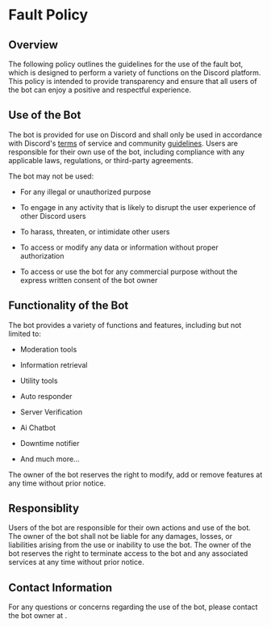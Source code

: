 

# Fault Policy

## Overview

The following policy outlines the guidelines for the use of the fault bot, which is designed to perform a variety of functions on the Discord platform. This policy is intended to provide transparency and ensure that all users of the bot can enjoy a positive and respectful experience.

## Use of the Bot

The bot is provided for use on Discord and shall only be used in accordance with Discord's [terms](https://discord.com/terms) of service and community [guidelines](https://discord.com/guidelines). Users are responsible for their own use of the bot, including compliance with any applicable laws, regulations, or third-party agreements.

The bot may not be used:

- For any illegal or unauthorized purpose

- To engage in any activity that is likely to disrupt the user experience of other Discord users

- To harass, threaten, or intimidate other users

- To access or modify any data or information without proper authorization

- To access or use the bot for any commercial purpose without the express written consent of the bot owner

## Functionality of the Bot

The bot provides a variety of functions and features, including but not limited to:

- Moderation tools 

- Information retrieval 

- Utility tools 

-  Auto responder

- Server Verification

- Ai Chatbot

- Downtime notifier

- And much more...

The owner of the bot reserves the right to modify, add or remove features at any time without prior notice.

## Responsiblity

Users of the bot are responsible for their own actions and use of the bot. The owner of the bot shall not be liable for any damages, losses, or liabilities arising from the use or inability to use the bot. The owner of the bot reserves the right to terminate access to the bot and any associated services at any time without prior notice.

## Contact Information

For any questions or concerns regarding the use of the bot, please contact the bot owner at <owner email>.
